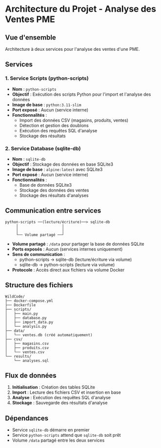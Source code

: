 # Architecture du Projet - Analyse des Ventes PME

## Vue d'ensemble
Architecture à deux services pour l'analyse des ventes d'une PME.

## Services

### 1. Service Scripts (python-scripts)
- **Nom** : `python-scripts`
- **Objectif** : Exécution des scripts Python pour l'import et l'analyse des données
- **Image de base** : `python:3.11-slim`
- **Port exposé** : Aucun (service interne)
- **Fonctionnalités** :
  - Import des données CSV (magasins, produits, ventes)
  - Détection et gestion des doublons
  - Exécution des requêtes SQL d'analyse
  - Stockage des résultats

### 2. Service Database (sqlite-db)
- **Nom** : `sqlite-db`
- **Objectif** : Stockage des données en base SQLite3
- **Image de base** : `alpine:latest` avec SQLite3
- **Port exposé** : Aucun (service interne)
- **Fonctionnalités** :
  - Base de données SQLite3
  - Stockage des données des ventes
  - Stockage des résultats d'analyses

## Communication entre services

```
python-scripts ──(lecture/écriture)──> sqlite-db
     │                    │
     │                    │
     └── Volume partagé ──┘
```

- **Volume partagé** : `/data` pour partager la base de données SQLite
- **Ports exposés** : Aucun (services internes uniquement)
- **Sens de communication** : 
  - python-scripts → sqlite-db (lecture/écriture via volume)
  - sqlite-db → python-scripts (lecture via volume)
- **Protocole** : Accès direct aux fichiers via volume Docker

## Structure des fichiers

```
WildCode/
├── docker-compose.yml
├── Dockerfile
├── scripts/
│   ├── main.py
│   ├── database.py
│   ├── import_data.py
│   └── analysis.py
├── data/
│   └── ventes.db (créé automatiquement)
├── csv/
│   ├── magasins.csv
│   ├── produits.csv
│   └── ventes.csv
└── results/
    └── analyses.sql
```

## Flux de données

1. **Initialisation** : Création des tables SQLite
2. **Import** : Lecture des fichiers CSV et insertion en base
3. **Analyse** : Exécution des requêtes SQL d'analyse
4. **Stockage** : Sauvegarde des résultats d'analyse

## Dépendances

- Service `sqlite-db` démarre en premier
- Service `python-scripts` attend que `sqlite-db` soit prêt
- Volume `/data` partagé entre les deux services
